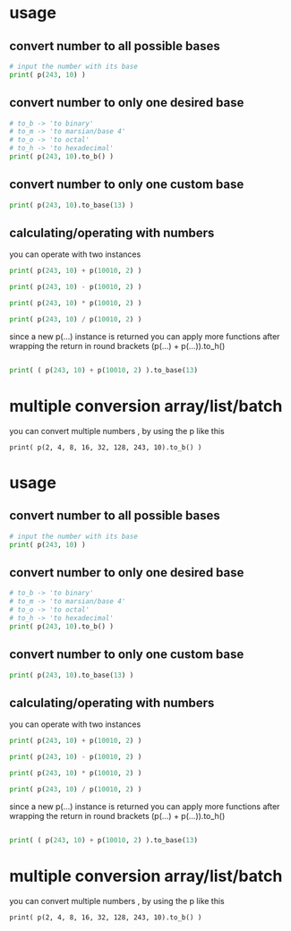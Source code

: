 
# usage 
## convert number to all possible bases 
```python
# input the number with its base
print( p(243, 10) )
```
## convert number to only one desired base
```python
# to_b -> 'to binary'
# to_m -> 'to marsian/base 4'
# to_o -> 'to octal'
# to_h -> 'to hexadecimal'
print( p(243, 10).to_b() )
```
## convert number to only one custom base
```python
print( p(243, 10).to_base(13) )
```

## calculating/operating with numbers

you can operate with two instances

```python
print( p(243, 10) + p(10010, 2) )

print( p(243, 10) - p(10010, 2) )

print( p(243, 10) * p(10010, 2) )

print( p(243, 10) / p(10010, 2) )

```

since a new p(...) instance is returned you can apply more functions after wrapping the return in round brackets (p(...) + p(...)).to_h()
```python

print( ( p(243, 10) + p(10010, 2) ).to_base(13)

```

# multiple conversion array/list/batch 
you can convert multiple numbers , by using the p like this
```
print( p(2, 4, 8, 16, 32, 128, 243, 10).to_b() )
```
# usage 
## convert number to all possible bases 
```python
# input the number with its base
print( p(243, 10) )
```
## convert number to only one desired base
```python
# to_b -> 'to binary'
# to_m -> 'to marsian/base 4'
# to_o -> 'to octal'
# to_h -> 'to hexadecimal'
print( p(243, 10).to_b() )
```
## convert number to only one custom base
```python
print( p(243, 10).to_base(13) )
```

## calculating/operating with numbers

you can operate with two instances

```python
print( p(243, 10) + p(10010, 2) )

print( p(243, 10) - p(10010, 2) )

print( p(243, 10) * p(10010, 2) )

print( p(243, 10) / p(10010, 2) )

```

since a new p(...) instance is returned you can apply more functions after wrapping the return in round brackets (p(...) + p(...)).to_h()
```python

print( ( p(243, 10) + p(10010, 2) ).to_base(13)

```

# multiple conversion array/list/batch 
you can convert multiple numbers , by using the p like this
```
print( p(2, 4, 8, 16, 32, 128, 243, 10).to_b() )
```

